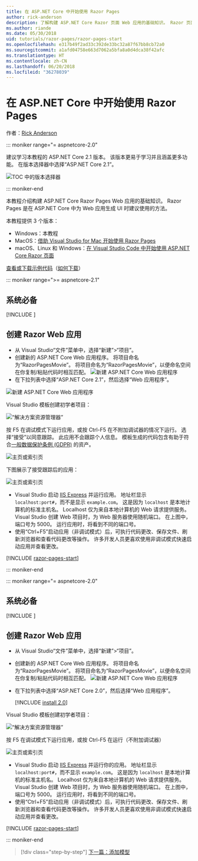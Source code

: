```yaml
---
title: 在 ASP.NET Core 中开始使用 Razor Pages
author: rick-anderson
description: 了解构建 ASP.NET Core Razor 页面 Web 应用的基础知识。 Razor 页面推荐用于 ASP.NET Core 中的 Web 工作负载。
ms.author: riande
ms.date: 05/30/2018
uid: tutorials/razor-pages/razor-pages-start
ms.openlocfilehash: e317b49f2ad33c392de33bc32a87f67bb8cb72a0
ms.sourcegitcommit: a1afd04758e663d7062a5bfa8a0d4dca38f42afc
ms.translationtype: HT
ms.contentlocale: zh-CN
ms.lasthandoff: 06/20/2018
ms.locfileid: "36278039"
---
```

# <a name="get-started-with-razor-pages-in-aspnet-core"></a>在 ASP.NET Core 中开始使用 Razor Pages

作者：[Rick Anderson](https://twitter.com/RickAndMSFT)

::: moniker range="= aspnetcore-2.0"

建议学习本教程的 ASP.NET Core 2.1 版本。 该版本更易于学习并且涵盖更多功能。 在版本选择器中选择“ASP.NET Core 2.1”。

![TOC 中的版本选择器](razor-pages-start/_static/v21.png)

::: moniker-end

本教程介绍构建 ASP.NET Core Razor Pages Web 应用的基础知识。 Razor Pages 是在 ASP.NET Core 中为 Web 应用生成 UI 时建议使用的方法。

本教程提供 3 个版本：

* Windows：本教程
* MacOS：[借助 Visual Studio for Mac 开始使用 Razor Pages](xref:tutorials/razor-pages-mac/razor-pages-start)
* macOS、Linux 和 Windows：[在 Visual Studio Code 中开始使用 ASP.NET Core Razor 页面](xref:tutorials/razor-pages-vsc/razor-pages-start)

[查看或下载示例代码](https://github.com/aspnet/Docs/tree/master/aspnetcore/tutorials/razor-pages/razor-pages-start/sample)（[如何下载](xref:tutorials/index#how-to-download-a-sample)）

::: moniker range=">= aspnetcore-2.1"

## <a name="prerequisites"></a>系统必备

[!INCLUDE [](~/includes/net-core-prereqs-windows.md) [](~/includes/net-core-prereqs-windows.md)]

## <a name="create-a-razor-web-app"></a>创建 Razor Web 应用

* 从 Visual Studio“文件”菜单中，选择“新建”>“项目”。
* 创建新的 ASP.NET Core Web 应用程序。 将项目命名为“RazorPagesMovie”。 将项目命名为“RazorPagesMovie”，以便命名空间在你复制/粘贴代码时相互匹配。
 ![新建 ASP.NET Core Web 应用程序](razor-pages-start/_static/np_2.1.png)
* 在下拉列表中选择“ASP.NET Core 2.1”，然后选择“Web 应用程序”。

 ![新建 ASP.NET Core Web 应用程序](razor-pages-start/_static/np_2_2.1.png)

Visual Studio 模板创建初学者项目：

![“解决方案资源管理器”](razor-pages-start/_static/se2.1.png)

按 F5 在调试模式下运行应用，或按 Ctrl-F5 在不附加调试器的情况下运行。 选择“接受”以同意跟踪。 此应用不会跟踪个人信息。 模板生成的代码包含有助于符合[一般数据保护条例 (GDPR)](xref:security/gdpr) 的资产。

![主页或索引页](razor-pages-start/_static/homeGDPR.png)

下图展示了接受跟踪后的应用：

![主页或索引页](razor-pages-start/_static/home2.1.png)

* Visual Studio 启动 [IIS Express](/iis/extensions/introduction-to-iis-express/iis-express-overview) 并运行应用。 地址栏显示 `localhost:port#`，而不是显示 `example.com`。 这是因为 `localhost` 是本地计算机的标准主机名。 Localhost 仅为来自本地计算机的 Web 请求提供服务。 Visual Studio 创建 Web 项目时，为 Web 服务器使用随机端口。 在上图中，端口号为 5000。 运行应用时，将看到不同的端口号。
* 使用“Ctrl+F5”启动应用（非调试模式）后，可执行代码更改、保存文件、刷新浏览器和查看代码更改等操作。 许多开发人员更喜欢使用非调试模式快速启动应用并查看更改。

[!INCLUDE [razor-pages-start](~/includes/RP/2.1/razor-pages-start.md)]

::: moniker-end

::: moniker range="= aspnetcore-2.0"

## <a name="prerequisites"></a>系统必备

[!INCLUDE [](~/includes/net-core-prereqs-windows.md) [](~/includes/net-core-prereqs-windows.md)]

## <a name="create-a-razor-web-app"></a>创建 Razor Web 应用

* 从 Visual Studio“文件”菜单中，选择“新建”>“项目”。
* 创建新的 ASP.NET Core Web 应用程序。 将项目命名为“RazorPagesMovie”。 将项目命名为“RazorPagesMovie”，以便命名空间在你复制/粘贴代码时相互匹配。
  ![新建 ASP.NET Core Web 应用程序](../../razor-pages/index/_static/np.png)
* 在下拉列表中选择“ASP.NET Core 2.0”，然后选择“Web 应用程序”。

  [!INCLUDE [install 2.0](~/includes/dotnetcore-on-dotnetfx-vs.md)]

Visual Studio 模板创建初学者项目：

![“解决方案资源管理器”](razor-pages-start/_static/se.png)

按 F5 在调试模式下运行应用，或按 Ctrl-F5 在运行（不附加调试器）

![主页或索引页](razor-pages-start/_static/home.png)

* Visual Studio 启动 [IIS Express](/iis/extensions/introduction-to-iis-express/iis-express-overview) 并运行你的应用。 地址栏显示 `localhost:port#`，而不显示 `example.com`。 这是因为 `localhost` 是本地计算机的标准主机名。 Localhost 仅为来自本地计算机的 Web 请求提供服务。 Visual Studio 创建 Web 项目时，为 Web 服务器使用随机端口。 在上图中，端口号为 5000。 运行应用时，将看到不同的端口号。
* 使用“Ctrl+F5”启动应用（非调试模式）后，可执行代码更改、保存文件、刷新浏览器和查看代码更改等操作。 许多开发人员更喜欢使用非调试模式快速启动应用并查看更改。

[!INCLUDE [razor-pages-start](~/includes/RP/2.1/razor-pages-start.md)]

::: moniker-end

> [!div class="step-by-step"]
> [下一篇：添加模型](xref:tutorials/razor-pages/model)
